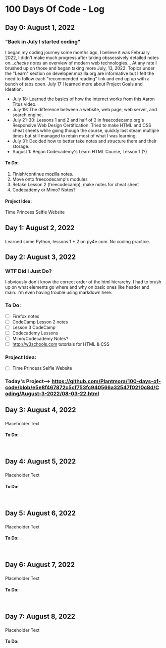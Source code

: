 # 100 Days Of Code - Log


## Day 0: August 1, 2022
### "Back in July I started coding"

I began my coding journey some months ago, I believe it was February 2022, I didn't make much progress after taking obssessively detailed notes on...*checks notes* an overview of modern web technologies... At any rate I brushed up on those and began taking more July, 13, 2022. Topics under the "Learn" section on developer.mozilla.org are informative but I felt the need to follow each "recommended reading" link and end up up with a bunch of tabs open. July 17 I learned more about Project Goals and Ideation.
- July 18: Learned the basics of how the internet works from this Aaron Titus video.
- July 19: The difference between a website, web page, web server, and search engine. 
- July 21-30: Lessons 1 and 2 and half of 3 in freecodecamp.org's Responsive Web Design Certification. Tried to make HTML and CSS cheat sheets while going though the course, quickly lost steam multiple times but still managed to retain most of what I was learning.
- July 31: Decided how to better take notes and structure them and their storage.
- August 1: Began Codecademy's Learn HTML Course, Lesson 1 (?)<br>
#### **To Do:**<br>
1. Finish/continue mozilla notes.
2. Move onto freecodecamp's modules
3. Retake Lesson 2 (freecodecamp), make notes for cheat sheet
4. Codecademy or Mimo? Notes?<br>
#### **Project Idea:**<br>
Time Princess Selfie Website




## Day 1: August 2, 2022
### 

Learned some Python, lessons 1 + 2 on py4e.com. No coding practice.




## Day 2: August 3, 2022
### WTF Did I Just Do?

I obviously don't know the correct order of the html hierarchy. I had to brush up on what elements go where and why on basic ones like header and main. I'm even having trouble using markdown here.<br>
### **To Do:**<br>
- [ ] Firefox notes
- [ ] CodeCamp Lesson 2 notes
- [ ] Lesson 3 CodeCamp
- [ ] Codecademy Lessons
- [ ] Mimo/Codecademy Notes?
- [ ] http://w3schools.com tutorials for HTML & CSS<br>
### **Project Idea:**<br>
- [ ] Time Princess Selfie Website<br>
### **Today's Project-->** https://github.com/Plantmora/100-days-of-code/blob/e5e8f467872c5cf753fc940566a32547f0210c8d/Coding/August-3-2022/08-03-22.html




## Day 3: August 4, 2022
###

Placeholder Text
<br>  
#### **To Do:**
<br>




## Day 4: August 5, 2022
###

Placeholder Text
<br>  
#### **To Do:**
<br>




## Day 5: August 6, 2022
###

Placeholder Text
<br>  
#### **To Do:**
<br>




## Day 6: August 7, 2022
###

Placeholder Text
<br>  
#### **To Do:**
<br>




## Day 7: August 8, 2022
###

Placeholder Text
<br>  
#### **To Do:**
<br>




<!--##### (delete me or comment me out)

**Today's Progress**: Fixed CSS, worked on canvas functionality for the app.

**Thoughts:** I really struggled with CSS, but, overall, I feel like I am slowly getting better at it. Canvas is still new for me, but I managed to figure out some basic functionality.

**Link to work:** [Calculator App](http://www.example.com)-->

